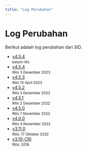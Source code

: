 ```yaml
---
title: "Log Perubahan"
---
```


# Log Perubahan
Berikut adalah log perubahan dari SID.

- [v4.5.4](/changelog/454)<br>
  <small>belum rilis</small>
- [v4.5.4](/changelog/454)<br>
  <small>Rilis 3 Desember 2023</small>
- [v4.5.3](/changelog/453)<br>
  <small>Rilis 13 April 2023</small>
- [v4.5.2](/changelog/452)<br>
  <small>Rilis 3 Desember 2022</small>
- [v4.5.1](/changelog/451)<br>
  <small>Rilis 2 Desember 2022</small>
- [v4.5.0](/changelog/450)<br>
  <small>Rilis 7 November 2022</small>
- [v4.0.0](/changelog/4-0-0)<br>
  <small>Rilis 4 November 2022</small>
- [v3.11.0](/changelog/3-11-0)<br>
  <small>Rilis: 17 Oktober 2022</small>
- [v3.10-CRI](/changelog/3-10-cri)<br>
  <small>Rilis: 2016</small>
